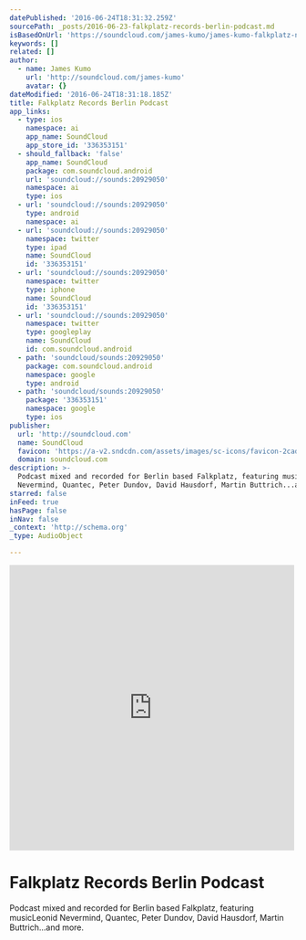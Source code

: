 ```yaml
---
datePublished: '2016-06-24T18:31:32.259Z'
sourcePath: _posts/2016-06-23-falkplatz-records-berlin-podcast.md
isBasedOnUrl: 'https://soundcloud.com/james-kumo/james-kumo-falkplatz-noice'
keywords: []
related: []
author:
  - name: James Kumo
    url: 'http://soundcloud.com/james-kumo'
    avatar: {}
dateModified: '2016-06-24T18:31:18.185Z'
title: Falkplatz Records Berlin Podcast
app_links:
  - type: ios
    namespace: ai
    app_name: SoundCloud
    app_store_id: '336353151'
  - should_fallback: 'false'
    app_name: SoundCloud
    package: com.soundcloud.android
    url: 'soundcloud://sounds:20929050'
    namespace: ai
    type: ios
  - url: 'soundcloud://sounds:20929050'
    type: android
    namespace: ai
  - url: 'soundcloud://sounds:20929050'
    namespace: twitter
    type: ipad
    name: SoundCloud
    id: '336353151'
  - url: 'soundcloud://sounds:20929050'
    namespace: twitter
    type: iphone
    name: SoundCloud
    id: '336353151'
  - url: 'soundcloud://sounds:20929050'
    namespace: twitter
    type: googleplay
    name: SoundCloud
    id: com.soundcloud.android
  - path: 'soundcloud/sounds:20929050'
    package: com.soundcloud.android
    namespace: google
    type: android
  - path: 'soundcloud/sounds:20929050'
    package: '336353151'
    namespace: google
    type: ios
publisher:
  url: 'http://soundcloud.com'
  name: SoundCloud
  favicon: 'https://a-v2.sndcdn.com/assets/images/sc-icons/favicon-2cadd14b.ico'
  domain: soundcloud.com
description: >-
  Podcast mixed and recorded for Berlin based Falkplatz, featuring musicLeonid
  Nevermind, Quantec, Peter Dundov, David Hausdorf, Martin Buttrich...and more.
starred: false
inFeed: true
hasPage: false
inNav: false
_context: 'http://schema.org'
_type: AudioObject

---
```

<iframe src="https://cdn.embedly.com/widgets/media.html?src=https%3A%2F%2Fw.soundcloud.com%2Fplayer%2F%3Fvisual%3Dtrue%26url%3Dhttp%253A%252F%252Fapi.soundcloud.com%252Ftracks%252F20929050%26show_artwork%3Dtrue&amp;url=https%3A%2F%2Fsoundcloud.com%2Fjames-kumo%2Fjames-kumo-falkplatz-noice&amp;image=http%3A%2F%2Fi1.sndcdn.com%2Fartworks-000010318381-3wjvz4-t500x500.jpg&amp;key=b7d04c9b404c499eba89ee7072e1c4f7&amp;type=text%2Fhtml&amp;schema=soundcloud" width="500" height="500" scrolling="no" frameborder="0" allowfullscreen="" style=""></iframe>

# Falkplatz Records Berlin Podcast

Podcast mixed and recorded for Berlin based Falkplatz, featuring musicLeonid Nevermind, Quantec, Peter Dundov, David Hausdorf, Martin Buttrich...and more.
